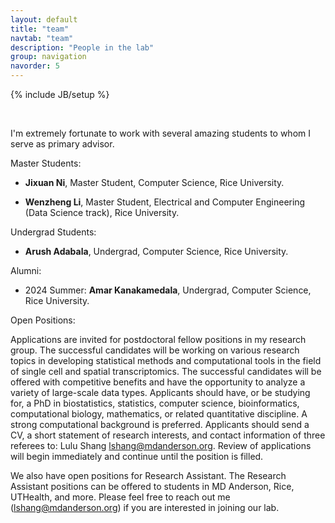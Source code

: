 ```yaml
---
layout: default
title: "team"
navtab: "team"
description: "People in the lab"
group: navigation
navorder: 5
---
```

{% include JB/setup %}


<link rel="stylesheet" href="https://cdn.jsdelivr.net/gh/jpswalsh/academicons@1/css/academicons.min.css">
<br clear="left"/>

I'm extremely fortunate to work with several amazing students to whom I serve as primary advisor. <br>

<div class="smalltitle text-left">Master Students: </div>
<div class="bigspacer"></div>

- **Jixuan Ni**, Master Student, Computer Science, Rice University. 

- **Wenzheng Li**, Master Student, Electrical and Computer Engineering (Data Science track), Rice University.

<div class="bigspacer"></div>

<div class="smalltitle text-left">Undergrad Students: </div>
<div class="bigspacer"></div>

- **Arush Adabala**, Undergrad, Computer Science, Rice University. 


Alumni:

- 2024 Summer: **Amar Kanakamedala**, Undergrad, Computer Science, Rice University.

<div class="bigspacer"></div>

<div class="smalltitle text-left">Open Positions: </div>
<div class="bigspacer"></div>

Applications are invited for postdoctoral fellow positions in my research group. The successful candidates will be working on various research topics in developing statistical methods and computational tools in the field of single cell and spatial transcriptomics. The successful candidates will be offered with competitive benefits and have the opportunity to analyze a variety of large-scale data types. Applicants should have, or be studying for, a PhD in biostatistics, statistics, computer science, bioinformatics, computational biology, mathematics, or related quantitative discipline. A strong computational background is preferred. Applicants should send a CV, a short statement of research interests, and contact information of three referees to: Lulu Shang lshang@mdanderson.org. Review of applications will begin immediately and continue until the position is filled.

We also have open positions for Research Assistant. The Research Assistant positions can be offered to students in MD Anderson, Rice,  UTHealth, and more. Please feel free to reach out me (lshang@mdanderson.org) if you are interested in joining our lab.


